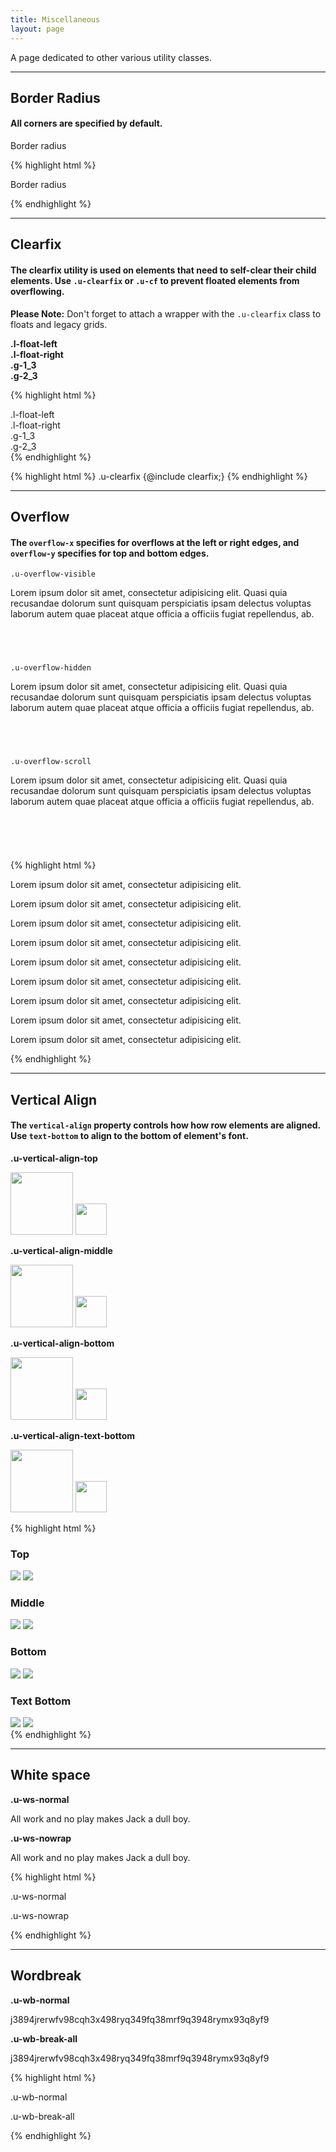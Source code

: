 ```yaml
---
title: Miscellaneous
layout: page
---
```


<p class="t-4">A page dedicated to other various utility classes.</p>

<hr />

<h2 class="m-bottom-4">Border Radius</h2>

#### All corners are specified by default.

<div class="p-4 border u-border-radius m-bottom-4">
		<p class ="m-0">Border radius</p>
</div>

{% highlight html %}
	<div class="p-4 border u-border-radius">
		<p>Border radius</p>
	</div>
{% endhighlight %}


<hr />

<h2 class="m-bottom-4">Clearfix</h2>

#### The clearfix utility is used on elements that need to self-clear their child elements. Use <code>.u-clearfix</code> or <code>.u-cf</code> to prevent floated elements from overflowing.


<p class="Alert m-top-4">
<strong>Please Note:</strong> Don't forget to attach a wrapper with the <code>.u-clearfix</code> class to floats and legacy grids.</p>

<div class="bg-c-g200 border-radius p-2 m-bottom-4">
	<div class="u-clearfix m-top-2 m-bottom-2">
		<div class="bg-c-g100 border-radius p-4 l-float-left"><strong>.l-float-left</strong></div>
		<div class="bg-c-g100 border-radius p-4 l-float-right"><strong>.l-float-right</strong></div>
	</div>
	<div class="u-clearfix m-bottom-2">
		<div class="bg-c-g100 border-radius p-4 t-center g-1_3"><strong>.g-1_3</strong></div>
		<div class="bg-c-g100 border-radius p-4 t-center g-2_3"><strong>.g-2_3</strong></div>
	</div>
</div>

{% highlight html %}
<div class="u-clearfix">
	<div class="l-float-left">.l-float-left</div>
	<div class="l-float-right">.l-float-right</div>
</div>
<div class="u-clearfix">
	<div class="g-1_3">.g-1_3</div>
	<div class="g-2_3">.g-2_3</div>
</div>
{% endhighlight %}

{% highlight html %}
.u-clearfix {@include clearfix;}
{% endhighlight %}



<hr />

<h2 class="m-bottom-4">Overflow</h2>

#### The <code>overflow-x</code> specifies for overflows at the left or right edges, and <code>overflow-y</code> specifies for top and bottom edges.

<div class="Grid--auto m-bottom-6">
<div class="bg-c-g200 p-2 m-bottom-2 u-border-radius u-overflow-visible" style="height:150px">
	<code class="m-0">.u-overflow-visible</code>
	<p>Lorem ipsum dolor sit amet, consectetur adipisicing elit. Quasi quia recusandae dolorum sunt quisquam perspiciatis ipsam delectus voluptas laborum autem quae placeat atque officia a officiis fugiat repellendus, ab.</p>
</div>
<div class="bg-c-g200 p-2 m-bottom-2 u-border-radius u-overflow-hidden" style="height:150px">
	<code class="m-0">.u-overflow-hidden</code>
	<p>Lorem ipsum dolor sit amet, consectetur adipisicing elit. Quasi quia recusandae dolorum sunt quisquam perspiciatis ipsam delectus voluptas laborum autem quae placeat atque officia a officiis fugiat repellendus, ab.</p>
</div>
<div class="bg-c-g200 p-2 m-bottom-2 u-border-radius u-overflow-scroll" style="height:150px">
	<code class="m-0">.u-overflow-scroll</code>
	<p>Lorem ipsum dolor sit amet, consectetur adipisicing elit. Quasi quia recusandae dolorum sunt quisquam perspiciatis ipsam delectus voluptas laborum autem quae placeat atque officia a officiis fugiat repellendus, ab.</p>
</div>
</div><!--Grid-->

{% highlight html %}
<div class="u-overflow-visible">
	<p>Lorem ipsum dolor sit amet, consectetur adipisicing elit.</p>
</div>
<div class="u-overflow-hidden">
	<p>Lorem ipsum dolor sit amet, consectetur adipisicing elit.</p>
</div>
<div class="u-overflow-scroll">
	<p>Lorem ipsum dolor sit amet, consectetur adipisicing elit.</p>
</div>
<div class="u-overflow-x-visible">
	<p>Lorem ipsum dolor sit amet, consectetur adipisicing elit.</p>
</div>
<div class="u-overflow-x-hidden">
	<p>Lorem ipsum dolor sit amet, consectetur adipisicing elit.</p>
</div>
<div class="u-overflow-x-scroll">
	<p>Lorem ipsum dolor sit amet, consectetur adipisicing elit.</p>
</div>
<div class="u-overflow-y-visible">
	<p>Lorem ipsum dolor sit amet, consectetur adipisicing elit.</p>
</div>
<div class="u-overflow-y-hidden">
	<p>Lorem ipsum dolor sit amet, consectetur adipisicing elit.</p>
</div>
<div class="u-overflow-y-scroll">
	<p>Lorem ipsum dolor sit amet, consectetur adipisicing elit.</p>
</div>

{% endhighlight %}


<hr />

<h2 class="m-bottom-4">Vertical Align</h2>

#### The <code>vertical-align</code> property controls how how row elements are aligned. Use <code>text-bottom</code> to align to the bottom of element's font.

<div class="Grid--auto bg-c-g100 t-center p-3 m-bottom-2">
		<div class="border p-2 t-c-g200">
				<p class="t-2 t-c-g500"><strong>.u-vertical-align-top</strong></p>
				<img src="https://www.dreamhost.com/assets/images/robot.presents.right.svg" class="u-vertical-align-top" style="height: 100px;" />
				<img src="https://www.dreamhost.com/assets/images/logo.symbol.svg" class="u-vertical-align-top" style="height: 50px;" />
		</div>
		<div class="border p-2 t-c-g200">
				<p class="t-2 t-c-g500"><strong>.u-vertical-align-middle</strong></p>
				<img src="https://www.dreamhost.com/assets/images/robot.presents.right.svg" class="u-vertical-align-middle" style="height: 100px;" />
				<img src="https://www.dreamhost.com/assets/images/logo.symbol.svg" class="u-vertical-align-middle" style="height: 50px;" />
		</div>
		<div class="border p-2 t-c-g200">
				<p class="t-2 t-c-g500"><strong>.u-vertical-align-bottom</strong></p>
				<img src="https://www.dreamhost.com/assets/images/robot.presents.right.svg" class="u-vertical-align-bottom" style="height: 100px;" />
				<img src="https://www.dreamhost.com/assets/images/logo.symbol.svg" class="u-vertical-align-bottom" style="height: 50px;" />
		</div>
		<div class="border p-2 t-c-g200">
				<p class="t-2 t-c-g500"><strong>.u-vertical-align-text-bottom</strong></p>
				<img src="https://www.dreamhost.com/assets/images/robot.presents.right.svg" class="u-vertical-align-text-bottom" style="height: 100px;" />
				<img src="https://www.dreamhost.com/assets/images/logo.symbol.svg" class="u-vertical-align-text-bottom" style="height: 50px;" />	
		</div>
</div>


{% highlight html %}
<div>
	<h3>Top</h3>
	<img src="robot.svg" class="u-vertical-align-top" />
	<img src="moon.svg" class="u-vertical-align-top" />
</div>
<div>
	<h3>Middle</h3>
	<img src="robot.svg" class="u-vertical-align-middle" />
	<img src="moon.svg" class="u-vertical-align-middle" />
</div>
<div>
	<h3>Bottom</h3>
	<img src="robot.svg" class="u-vertical-align-bottom" />
	<img src="moon.svg" class="u-vertical-align-bottom" />
</div>
<div>
	<h3>Text Bottom</h3>
	<img src="robot.svg" class="u-vertical-align-text-bottom" />
	<img src="moon.svg" class="u-vertical-align-text-bottom" />
</div>
{% endhighlight %}


<hr />

## White space
<div class="u-clearfix m-bottom-2">
	<div class="g-1_2__m bg-c-g100 p-2">
		<div class="g-1_2 bg-c-g200 u-ws-normal m-bottom-0 p-2">
			<p class="t-2 t-c-g500"><strong>.u-ws-normal</strong></p> All work and no play makes Jack a dull boy.
		</div>
	</div>
	<div class="g-1_2__m bg-c-g100 p-2">
			<div class="g-1_2 bg-c-g200 u-ws-nowrap m-bottom-0 p-2">
				<p class="t-2 t-c-g500"><strong>.u-ws-nowrap</strong></p>All work and no play makes Jack a dull boy.
			</div>
	</div>
</div>

{% highlight html %}
<div class="border u-ws-normal m-bottom">
	<p>.u-ws-normal</p>
</div>
<div class="border u-ws-nowrap m-bottom">
	<p>.u-ws-nowrap</p>
</div>
{% endhighlight %}


<hr />

## Wordbreak

<div class="u-clearfix">
	<div class="g-1_2__m bg-c-g100 p-2">
		<div class="bg-c-g200 g-1_2 p-2 u-wb-normal m-bottom-0 border-radius">
				<p class="t-2 t-c-g500"><strong>.u-wb-normal</strong></p>j3894jrerwfv98cqh3x498ryq349fq38mrf9q3948rymx93q8yf9
		</div>
	</div>
	<div class="g-1_2__m bg-c-g100 p-2 m-bottom-2">
		<div class="bg-c-g200 g-1_2 p-2 u-wb-break-all m-bottom-0 border-radius">
				<p class="t-2 t-c-g500"><strong>.u-wb-break-all</strong></p> j3894jrerwfv98cqh3x498ryq349fq38mrf9q3948rymx93q8yf9
		</div>
	</div>
</div>

{% highlight html %}
<div class="border u-wb-normal m-bottom">
	<p>.u-wb-normal</p>
</div>
<div class="border u-wb-break-all m-bottom">
	<p>.u-wb-break-all</p>
</div>
{% endhighlight %}